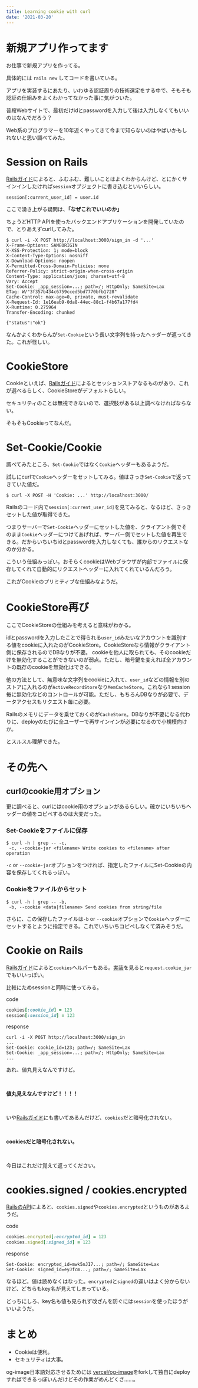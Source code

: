 ```yaml
---
title: Learning cookie with curl
date: '2021-03-20'
---
```


# 新規アプリ作ってます

お仕事で新規アプリを作ってる。

具体的には `rails new` してコードを書いている。

アプリを実装するにあたり、いわゆる認証周りの技術選定をする中で、そもそも認証の仕組みをよくわかってなかった事に気がついた。

普段Webサイトで、最初だけidとpasswordを入力して後は入力しなくてもいいのはなんでだろう？

Web系のプログラマーを10年近くやってきて今まで知らないのはやばいかもしれないと思い調べてみた。

# Session on Rails

[Railsガイド](https://railsguides.jp/action_controller_overview.html#%E3%82%BB%E3%83%83%E3%82%B7%E3%83%A7%E3%83%B3%E3%81%AB%E3%82%A2%E3%82%AF%E3%82%BB%E3%82%B9%E3%81%99%E3%82%8B)によると、ふむふむ、難しいことはよくわからんけど、とにかくサインインしたければ`session`オブジェクトに書き込むといいらしい。

```shell
session[:current_user_id] = user.id
```

ここで湧き上がる疑問は、**「なぜこれでいいのか」**

ちょうどHTTP APIを使ったバックエンドアプリケーションを開発していたので、とりあえずcurlしてみた。

```shell
$ curl -i -X POST http://localhost:3000/sign_in -d '...'
X-Frame-Options: SAMEORIGIN
X-XSS-Protection: 1; mode=block
X-Content-Type-Options: nosniff
X-Download-Options: noopen
X-Permitted-Cross-Domain-Policies: none
Referrer-Policy: strict-origin-when-cross-origin
Content-Type: application/json; charset=utf-8
Vary: Accept
Set-Cookie: _app_session=...; path=/; HttpOnly; SameSite=Lax
ETag: W/"3f357b434c6759cced5bd7770bfb1728"
Cache-Control: max-age=0, private, must-revalidate
X-Request-Id: 1e16eab9-0da8-44ec-88c1-f4b67a177fd4
X-Runtime: 0.275964
Transfer-Encoding: chunked

{"status":"ok"}
```

なんかよくわからんが`Set-Cookie`という長い文字列を持ったヘッダーが返ってきた。これが怪しい。

# CookieStore

Cookieといえば、[Railsガイド](https://railsguides.jp/action_controller_overview.html#%E3%82%BB%E3%83%83%E3%82%B7%E3%83%A7%E3%83%B3)によるとセッションストアなるものがあり、これが選べるらしく、CookieStoreがデフォルトらしい。

セキュリティのことは無視できないので、選択肢がある以上調べなければならない。

そもそもCookieってなんだ。

# Set-Cookie/Cookie

調べてみたところ、`Set-Cookie`ではなく`Cookie`ヘッダーもあるようだ。

試しにcurlで`Cookie`ヘッダーをセットしてみる。値はさっき`Set-Cookie`で返ってきていた値だ。

```shell
$ curl -X POST -H 'Cookie: ...' http://localhost:3000/
```

Railsのコード内で`session[:current_user_id]`を見てみると、なるほど、さっきセットした値が取得できた。

つまりサーバーで`Set-Cookie`ヘッダーにセットした値を、クライアント側でそのまま`Cookie`ヘッダーにつけてあげれば、サーバー側でセットした値を再生できる。だからいちいちidとpasswordを入力しなくても、誰からのリクエストなのか分かる。

こういう仕組みっぽい。おそらくcookieはWebブラウザが内部でファイルに保存してくれて自動的にリクエストヘッダーに入れてくれているんだろう。

これがCookieのプリミティブな仕組みなようだ。

# CookieStore再び

ここでCookieStoreの仕組みを考えると意味がわかる。

idとpasswordを入力したことで得られる`user_id`みたいなアカウントを識別する値をcookieに入れたのがCookieStore。CookieStoreなら情報がクライアント側に保存されるのでDBなりが不要。
cookieを他人に取られても、そのcookieだけを無効化することができないのが弱点。ただし、暗号鍵を変えれば全アカウントの既存のcookieを無効化はできる。

他の方法として、無意味な文字列をcookieに入れて、`user_id`などの情報を別のストアに入れるのが`ActiveRecordStore`なり`MemCacheStore`。これなら1 session毎に無効化などのコントロールが可能。ただし、もちろんDBなりが必要で、データアクセスもリクエスト毎に必要。

Railsのメモリにデータを乗せておくのが`CacheStore`。DBなりが不要になる代わりに、deployのたびに全ユーザーで再サインインが必要になるので小規模向けか。

とスルスル理解できた。

# その先へ

## curlのcookie用オプション

更に調べると、curlにはcookie用のオプションがあるらしい。確かにいちいちヘッダーの値をコピペするのは大変だった。

### Set-Cookieをファイルに保存

```shell
$ curl -h | grep -- -c,
 -c, --cookie-jar <filename> Write cookies to <filename> after operation
```

`-c` or `--cookie-jar`オプションをつければ、指定したファイルにSet-Cookieの内容を保存してくれるっぽい。

### Cookieをファイルからセット

```shell
$ curl -h | grep -- -b,
 -b, --cookie <data|filename> Send cookies from string/file
```

 さらに、この保存したファイルは`-b` or `--cookie`オプションで`Cookie`ヘッダーにセットするとように指定できる。これでいちいちコピペしなくて済みそうだ。

# Cookie on Rails

[Railsガイド](https://railsguides.jp/action_controller_overview.html#cookie)によると`cookies`ヘルパーもある。[実装](https://github.com/rails/rails/blob/a8a1afd45572004c903a7aefaa99640fa13547d4/actionpack/lib/action_controller/metal/cookies.rb)を見ると`request.cookie_jar`でもいいっぽい。

比較にためsessionと同時に使ってみる。

code

```rb
cookies[:cookie_id] = 123
session[:session_id] = 123
```

response

```shell
curl -i -X POST http://localhost:3000/sign_in
...
Set-Cookie: cookie_id=123; path=/; SameSite=Lax
Set-Cookie: _app_session=...; path=/; HttpOnly; SameSite=Lax
...
```

あれ、値丸見えなんですけど。

<br>

<strong class="text-4xl">値丸見えなんですけど！！！！</strong>

<br>

いや[Railsガイド](https://railsguides.jp/action_controller_overview.html#cookie)にも書いてあるんだけど、`cookies`だと暗号化されない。

<br>

<strong class="text-4xl">cookiesだと暗号化されない。</strong>

<br>

今日はこれだけ覚えて返ってください。

# cookies.signed / cookies.encrypted

[RailsのAPI](https://api.rubyonrails.org/classes/ActionDispatch/Cookies.html)によると、`cookies.signed`や`cookies.encrypted`というものがあるようだ。

code

```rb
cookies.encrypted[:encrypted_id] = 123
cookies.signed[:signed_id] = 123
```

response

```shell
Set-Cookie: encrypted_id=mwk5nJI7...; path=/; SameSite=Lax
Set-Cookie: signed_id=eyJfcm...; path=/; SameSite=Lax
```

なるほど。値は読めなくはなった。`encrypted`と`signed`の違いはよく分からないけど、どちらもkey名が見えてしまっている。

どっちにしろ、key名も値も見られず改ざんを防ぐには`session`を使ったほうがいいようだ。

# まとめ

- Cookieは便利。
- セキュリティは大事。

<p class="text-sm">og-image日本語対応させるためには <a href="https://github.com/vercel/og-image">vercel/og-image</a>をforkして独自にdeployすればできるっぽいんだけどその作業がめんどくさ……。</p>
